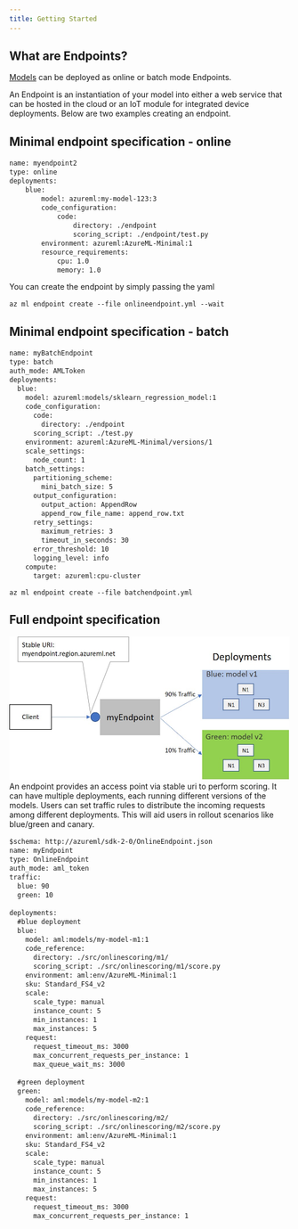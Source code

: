 ```yaml
---
title: Getting Started
---
```


## What are Endpoints?

[Models](model.md) can be deployed as online or batch mode Endpoints.

An Endpoint is an instantiation of your model into either a web service that can be hosted in the cloud or an IoT module for integrated device deployments.
Below are two examples creating an endpoint.


## Minimal endpoint specification - online
```
name: myendpoint2
type: online
deployments: 
    blue: 
        model: azureml:my-model-123:3
        code_configuration:
            code: 
                directory: ./endpoint
                scoring_script: ./endpoint/test.py
        environment: azureml:AzureML-Minimal:1
        resource_requirements:
            cpu: 1.0
            memory: 1.0
```
You can create the endpoint by simply passing the yaml
```
az ml endpoint create --file onlineendpoint.yml --wait
```

## Minimal endpoint specification - batch
```
name: myBatchEndpoint
type: batch
auth_mode: AMLToken
deployments:
  blue:    
    model: azureml:models/sklearn_regression_model:1
    code_configuration:
      code:
        directory: ./endpoint
      scoring_script: ./test.py
    environment: azureml:AzureML-Minimal/versions/1
    scale_settings: 
      node_count: 1
    batch_settings:
      partitioning_scheme:
        mini_batch_size: 5  
      output_configuration:
        output_action: AppendRow 
        append_row_file_name: append_row.txt
      retry_settings:
        maximum_retries: 3
        timeout_in_seconds: 30  
      error_threshold: 10
      logging_level: info  
    compute:
      target: azureml:cpu-cluster
```

```
az ml endpoint create --file batchendpoint.yml
```

## Full endpoint specification
![img](endpoints.jpg)
An endpoint provides an access point via stable uri to perform scoring. It can have multiple deployments, each running different versions of the models. Users can set traffic rules to distribute the incoming requests among different deployments. This will aid users in rollout scenarios like blue/green and canary.

```
$schema: http://azureml/sdk-2-0/OnlineEndpoint.json
name: myEndpoint
type: OnlineEndpoint
auth_mode: aml_token
traffic:
  blue: 90
  green: 10

deployments:
  #blue deployment
  blue:
    model: aml:models/my-model-m1:1
    code_reference:
      directory: ./src/onlinescoring/m1/
      scoring_script: ./src/onlinescoring/m1/score.py
    environment: aml:env/AzureML-Minimal:1
    sku: Standard_FS4_v2
    scale:
      scale_type: manual
      instance_count: 5
      min_instances: 1
      max_instances: 5
    request:
      request_timeout_ms: 3000
      max_concurrent_requests_per_instance: 1
      max_queue_wait_ms: 3000
  
  #green deployment
  green:    
    model: aml:models/my-model-m2:1
    code_reference:
      directory: ./src/onlinescoring/m2/
      scoring_script: ./src/onlinescoring/m2/score.py
    environment: aml:env/AzureML-Minimal:1
    sku: Standard_FS4_v2
    scale:
      scale_type: manual
      instance_count: 5
      min_instances: 1
      max_instances: 5
    request:
      request_timeout_ms: 3000
      max_concurrent_requests_per_instance: 1
 ```

